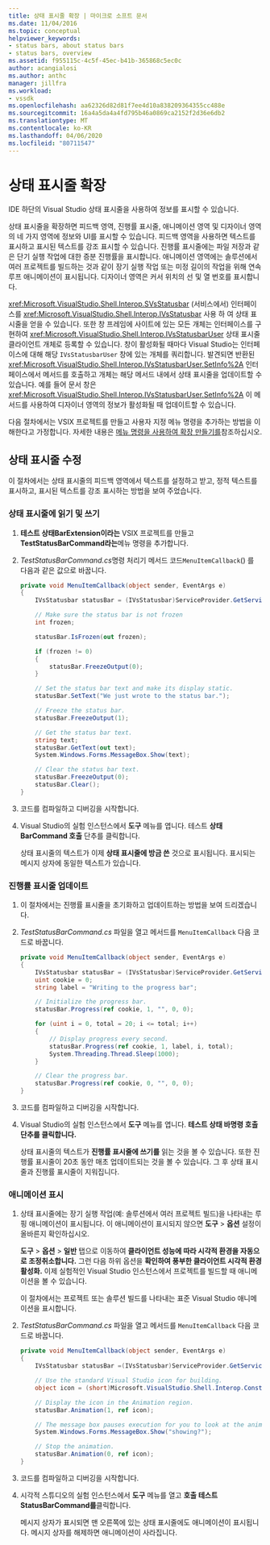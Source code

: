 ```yaml
---
title: 상태 표시줄 확장 | 마이크로 소프트 문서
ms.date: 11/04/2016
ms.topic: conceptual
helpviewer_keywords:
- status bars, about status bars
- status bars, overview
ms.assetid: f955115c-4c5f-45ec-b41b-365868c5ec0c
author: acangialosi
ms.author: anthc
manager: jillfra
ms.workload:
- vssdk
ms.openlocfilehash: aa62326d82d81f7ee4d10a838209364355cc488e
ms.sourcegitcommit: 16a4a5da4a4fd795b46a0869ca2152f2d36e6db2
ms.translationtype: MT
ms.contentlocale: ko-KR
ms.lasthandoff: 04/06/2020
ms.locfileid: "80711547"
---
```

# <a name="extend-the-status-bar"></a>상태 표시줄 확장
IDE 하단의 Visual Studio 상태 표시줄을 사용하여 정보를 표시할 수 있습니다.

 상태 표시줄을 확장하면 피드백 영역, 진행률 표시줄, 애니메이션 영역 및 디자이너 영역의 네 가지 영역에 정보와 UI를 표시할 수 있습니다. 피드백 영역을 사용하면 텍스트를 표시하고 표시된 텍스트를 강조 표시할 수 있습니다. 진행률 표시줄에는 파일 저장과 같은 단기 실행 작업에 대한 증분 진행률을 표시합니다. 애니메이션 영역에는 솔루션에서 여러 프로젝트를 빌드하는 것과 같이 장기 실행 작업 또는 미정 길이의 작업을 위해 연속 루프 애니메이션이 표시됩니다. 디자이너 영역은 커서 위치의 선 및 열 번호를 표시합니다.

 <xref:Microsoft.VisualStudio.Shell.Interop.SVsStatusbar> (서비스에서) 인터페이스를 <xref:Microsoft.VisualStudio.Shell.Interop.IVsStatusbar> 사용 하 여 상태 표시줄을 얻을 수 있습니다. 또한 창 프레임에 사이트에 있는 모든 개체는 인터페이스를 구현하여 <xref:Microsoft.VisualStudio.Shell.Interop.IVsStatusbarUser> 상태 표시줄 클라이언트 개체로 등록할 수 있습니다. 창이 활성화될 때마다 Visual Studio는 인터페이스에 대해 해당 `IVsStatusbarUser` 창에 있는 개체를 쿼리합니다. 발견되면 반환된 <xref:Microsoft.VisualStudio.Shell.Interop.IVsStatusbarUser.SetInfo%2A> 인터페이스에서 메서드를 호출하고 개체는 해당 메서드 내에서 상태 표시줄을 업데이트할 수 있습니다. 예를 들어 문서 창은 <xref:Microsoft.VisualStudio.Shell.Interop.IVsStatusbarUser.SetInfo%2A> 이 메서드를 사용하여 디자이너 영역의 정보가 활성화될 때 업데이트할 수 있습니다.

 다음 절차에서는 VSIX 프로젝트를 만들고 사용자 지정 메뉴 명령을 추가하는 방법을 이해한다고 가정합니다. 자세한 내용은 [메뉴 명령을 사용하여 확장 만들기를](../extensibility/creating-an-extension-with-a-menu-command.md)참조하십시오.

## <a name="modify-the-status-bar"></a>상태 표시줄 수정
 이 절차에서는 상태 표시줄의 피드백 영역에서 텍스트를 설정하고 받고, 정적 텍스트를 표시하고, 표시된 텍스트를 강조 표시하는 방법을 보여 주었습니다.

### <a name="read-and-write-to-the-status-bar"></a>상태 표시줄에 읽기 및 쓰기

1. **테스트 상태BarExtension이라는** VSIX 프로젝트를 만들고 **TestStatusBarCommand라는**메뉴 명령을 추가합니다.

2. *TestStatusBarCommand.cs*명령 처리기 메서드 코드`MenuItemCallback`() 를 다음과 같은 값으로 바꿉니다.

    ```csharp
    private void MenuItemCallback(object sender, EventArgs e)
    {
        IVsStatusbar statusBar = (IVsStatusbar)ServiceProvider.GetService(typeof(SVsStatusbar));

        // Make sure the status bar is not frozen
        int frozen;

        statusBar.IsFrozen(out frozen);

        if (frozen != 0)
        {
            statusBar.FreezeOutput(0);
        }

        // Set the status bar text and make its display static.
        statusBar.SetText("We just wrote to the status bar.");

        // Freeze the status bar.
        statusBar.FreezeOutput(1);

        // Get the status bar text.
        string text;
        statusBar.GetText(out text);
        System.Windows.Forms.MessageBox.Show(text);

        // Clear the status bar text.
        statusBar.FreezeOutput(0);
        statusBar.Clear();
    }
    ```

3. 코드를 컴파일하고 디버깅을 시작합니다.

4. Visual Studio의 실험 인스턴스에서 **도구** 메뉴를 엽니다. 테스트 **상태 BarCommand 호출** 단추를 클릭합니다.

     상태 표시줄의 텍스트가 이제 **상태 표시줄에 방금 쓴** 것으로 표시됩니다. 표시되는 메시지 상자에 동일한 텍스트가 있습니다.

### <a name="update-the-progress-bar"></a>진행률 표시줄 업데이트

1. 이 절차에서는 진행률 표시줄을 초기화하고 업데이트하는 방법을 보여 드리겠습니다.

2. *TestStatusBarCommand.cs* 파일을 열고 메서드를 `MenuItemCallback` 다음 코드로 바꿉니다.

    ```csharp
    private void MenuItemCallback(object sender, EventArgs e)
    {
        IVsStatusbar statusBar = (IVsStatusbar)ServiceProvider.GetService(typeof(SVsStatusbar));
        uint cookie = 0;
        string label = "Writing to the progress bar";

        // Initialize the progress bar.
        statusBar.Progress(ref cookie, 1, "", 0, 0);

        for (uint i = 0, total = 20; i <= total; i++)
        {
            // Display progress every second.
            statusBar.Progress(ref cookie, 1, label, i, total);
            System.Threading.Thread.Sleep(1000);
        }

        // Clear the progress bar.
        statusBar.Progress(ref cookie, 0, "", 0, 0);
    }
    ```

3. 코드를 컴파일하고 디버깅을 시작합니다.

4. Visual Studio의 실험 인스턴스에서 **도구** 메뉴를 엽니다. **테스트 상태 바명령 호출 단추를 클릭합니다.**

     상태 표시줄의 텍스트가 **진행률 표시줄에 쓰기를** 읽는 것을 볼 수 있습니다. 또한 진행률 표시줄이 20초 동안 매초 업데이트되는 것을 볼 수 있습니다. 그 후 상태 표시줄과 진행률 표시줄이 지워집니다.

### <a name="display-an-animation"></a>애니메이션 표시

1. 상태 표시줄에는 장기 실행 작업(예: 솔루션에서 여러 프로젝트 빌드)을 나타내는 루핑 애니메이션이 표시됩니다. 이 애니메이션이 표시되지 않으면 **도구** > **옵션** 설정이 올바른지 확인하십시오.

     **도구** > **옵션** > **일반** 탭으로 이동하여 **클라이언트 성능에 따라 시각적 환경을 자동으로 조정취소합니다.** 그런 다음 하위 옵션을 **확인하여 풍부한 클라이언트 시각적 환경 활성화.** 이제 실험적인 Visual Studio 인스턴스에서 프로젝트를 빌드할 때 애니메이션을 볼 수 있습니다.

     이 절차에서는 프로젝트 또는 솔루션 빌드를 나타내는 표준 Visual Studio 애니메이션을 표시합니다.

2. *TestStatusBarCommand.cs* 파일을 열고 메서드를 `MenuItemCallback` 다음 코드로 바꿉니다.

    ```csharp
    private void MenuItemCallback(object sender, EventArgs e)
    {
        IVsStatusbar statusBar =(IVsStatusbar)ServiceProvider.GetService(typeof(SVsStatusbar));

        // Use the standard Visual Studio icon for building.
        object icon = (short)Microsoft.VisualStudio.Shell.Interop.Constants.SBAI_Build;

        // Display the icon in the Animation region.
        statusBar.Animation(1, ref icon);

        // The message box pauses execution for you to look at the animation.
        System.Windows.Forms.MessageBox.Show("showing?");

        // Stop the animation.
        statusBar.Animation(0, ref icon);
    }
    ```

3. 코드를 컴파일하고 디버깅을 시작합니다.

4. 시각적 스튜디오의 실험 인스턴스에서 **도구** 메뉴를 열고 **호출 테스트 StatusBarCommand를**클릭합니다.

     메시지 상자가 표시되면 맨 오른쪽에 있는 상태 표시줄에도 애니메이션이 표시됩니다. 메시지 상자를 해제하면 애니메이션이 사라집니다.
